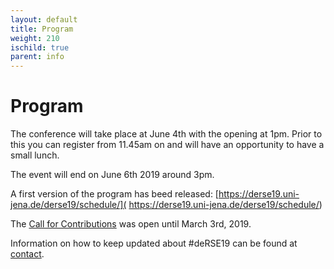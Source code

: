 ```yaml
--- 
layout: default 
title: Program
weight: 210
ischild: true
parent: info
---
```


# Program

The conference will take place at June 4th with the opening at 1pm. Prior to this you can register from 11.45am on and will have an opportunity to have a small lunch.
 
The event will end on June 6th 2019 around 3pm. 

A first version of the program has beed released: [https://derse19.uni-jena.de/derse19/schedule/]( https://derse19.uni-jena.de/derse19/schedule/)

The [Call for Contributions](call.html) was open until March 3rd, 2019. 

Information on how to keep updated about #deRSE19 can be found at [contact](contact.html).
